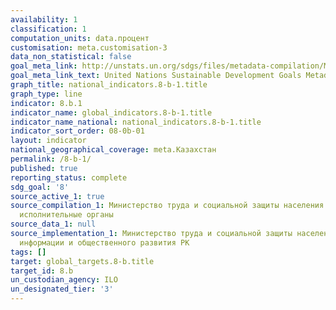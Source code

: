 ```yaml
---
availability: 1
classification: 1
computation_units: data.процент
customisation: meta.customisation-3
data_non_statistical: false
goal_meta_link: http://unstats.un.org/sdgs/files/metadata-compilation/Metadata-Goal-8.pdf
goal_meta_link_text: United Nations Sustainable Development Goals Metadata (pdf 525kB)
graph_title: national_indicators.8-b-1.title
graph_type: line
indicator: 8.b.1
indicator_name: global_indicators.8-b-1.title
indicator_name_national: national_indicators.8-b-1.title
indicator_sort_order: 08-0b-01
layout: indicator
national_geographical_coverage: meta.Казахстан
permalink: /8-b-1/
published: true
reporting_status: complete
sdg_goal: '8'
source_active_1: true
source_compilation_1: Министерство труда и социальной защиты населения РК, Местные
  исполнительные органы
source_data_1: null
source_implementation_1: Министерство труда и социальной защиты населения РК, Министерство
  информации и общественного развития РК
tags: []
target: global_targets.8-b.title
target_id: 8.b
un_custodian_agency: ILO
un_designated_tier: '3'
---
```

